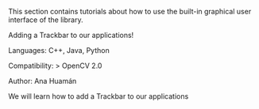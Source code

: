 This section contains tutorials about how to use the built-in graphical user interface of the library.

Adding a Trackbar to our applications!

Languages: C++, Java, Python

Compatibility: > OpenCV 2.0

Author: Ana Huamán

We will learn how to add a Trackbar to our applications
